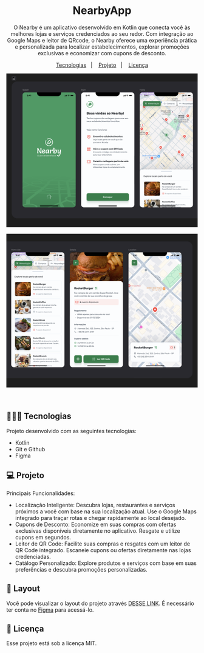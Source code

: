 <h1 align="center"> NearbyApp </h1>

<p align="center">
O Nearby é um aplicativo desenvolvido em Kotlin que conecta você às melhores lojas e serviços credenciados ao seu redor. Com integração ao Google Maps e leitor de QRcode, o Nearby oferece uma experiência prática e personalizada para localizar estabelecimentos, explorar promoções exclusivas e economizar com cupons de desconto.
</p>

<p align="center">
  <a href="#-tecnologias">Tecnologias</a>&nbsp;&nbsp;&nbsp;|&nbsp;&nbsp;&nbsp;
  <a href="#-projeto">Projeto</a>&nbsp;&nbsp;&nbsp;|&nbsp;&nbsp;&nbsp;
  <a href="#memo-licença">Licença</a>
</p>

<p align="center">
  <img alt="License" src="https://github.com/brunooliveira7/NearbyApp/blob/main/app/src/main/res/drawable/Layout-Nearby1.png">
</p>

<p align="center">
  <img alt="License" src="https://github.com/brunooliveira7/NearbyApp/blob/main/app/src/main/res/drawable/Layout-Nearby2.png">
</p>

<br>

## 🧑🏻‍💻 Tecnologias

Projeto desenvolvido com as seguintes tecnologias:

- Kotlin
- Git e Github
- Figma

## 💻 Projeto

Principais Funcionalidades:
- Localização Inteligente: Descubra lojas, restaurantes e serviços próximos a você com base na sua localização atual. Use o Google Maps integrado para traçar rotas e chegar rapidamente ao local desejado.
- Cupons de Desconto: Economize em suas compras com ofertas exclusivas disponíveis diretamente no aplicativo. Resgate e utilize cupons em segundos.
- Leitor de QR Code: Facilite suas compras e resgates com um leitor de QR Code integrado. Escaneie cupons ou ofertas diretamente nas lojas credenciadas.
- Catálogo Personalizado: Explore produtos e serviços com base em suas preferências e descubra promoções personalizadas.

## 🔖 Layout

Você pode visualizar o layout do projeto através [DESSE LINK](https://www.figma.com/design/d5QOarVznZosJMbXcXdDe7/NLW-Pocket-Mobile-%E2%80%A2-Nearby-(Community)?node-id=0-1&p=f&m=dev). É necessário ter conta no [Figma](https://figma.com) para acessá-lo.


## :memo: Licença

Esse projeto está sob a licença MIT.
